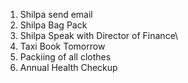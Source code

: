 
1. Shilpa send email 
2. Shilpa Bag Pack
3. Shilpa Speak with Director of Finance\
4. Taxi Book Tomorrow
5. Packiing of all clothes
6. Annual Health Checkup